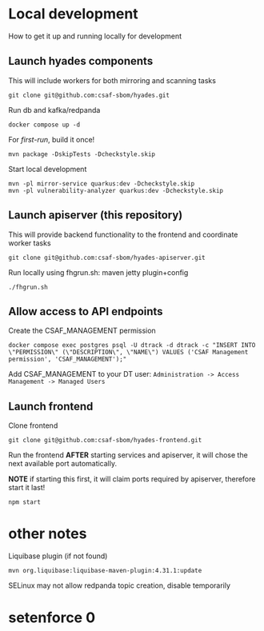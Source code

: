 # Local development
How to get it up and running locally for development
## Launch hyades components
This will include workers for both mirroring and scanning tasks
```
git clone git@github.com:csaf-sbom/hyades.git
```
Run db and kafka/redpanda
```
docker compose up -d
```

For *first-run*, build it once!
```
mvn package -DskipTests -Dcheckstyle.skip
```

Start local development
```
mvn -pl mirror-service quarkus:dev -Dcheckstyle.skip
mvn -pl vulnerability-analyzer quarkus:dev -Dcheckstyle.skip
```

## Launch apiserver (this repository)
This will provide backend functionality to the frontend and coordinate worker tasks
```
git clone git@github.com:csaf-sbom/hyades-apiserver.git
```

Run locally using fhgrun.sh: maven jetty plugin+config
```
./fhgrun.sh
```

## Allow access to API endpoints
Create the CSAF_MANAGEMENT permission
```
docker compose exec postgres psql -U dtrack -d dtrack -c "INSERT INTO \"PERMISSION\" (\"DESCRIPTION\", \"NAME\") VALUES ('CSAF Management permission', 'CSAF_MANAGEMENT');"
```

Add CSAF_MANAGEMENT to your DT user:
```Administration -> Access Management -> Managed Users```


## Launch frontend
Clone frontend
```
git clone git@github.com:csaf-sbom/hyades-frontend.git
```

Run the frontend **AFTER** starting services and apiserver, it will chose the next available port automatically. 

**NOTE** if starting this first, it will claim ports required by apiserver, therefore start it last!
```
npm start
```

# other notes
Liquibase plugin (if not found)
```
mvn org.liquibase:liquibase-maven-plugin:4.31.1:update
```

SELinux may not allow redpanda topic creation, disable temporarily
# setenforce 0